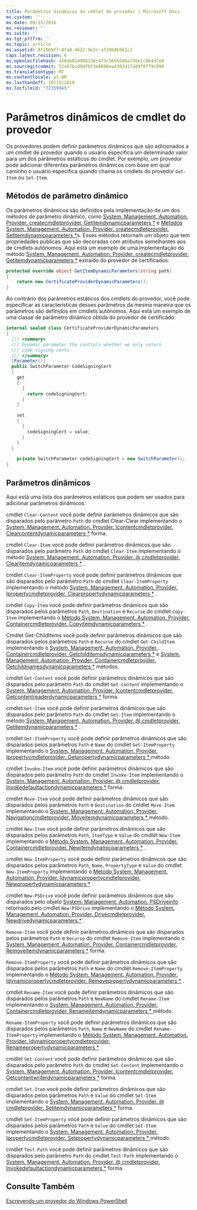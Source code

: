 ```yaml
---
title: Parâmetros dinâmicos do cmdlet do provedor | Microsoft Docs
ms.custom: ''
ms.date: 09/13/2016
ms.reviewer: ''
ms.suite: ''
ms.tgt_pltfrm: ''
ms.topic: article
ms.assetid: 8f1069f7-8fa8-4622-9e2c-af29b0b961c2
caps.latest.revision: 6
ms.openlocfilehash: a50de014988336c473c565b506a73de1c864d7e0
ms.sourcegitcommit: 52a67bcd9d7bf3e8600ea4302d1fa8970ff9c998
ms.translationtype: MT
ms.contentlocale: pt-BR
ms.lasthandoff: 10/15/2019
ms.locfileid: "72359945"
---
```

# <a name="provider-cmdlet-dynamic-parameters"></a>Parâmetros dinâmicos de cmdlet do provedor

Os provedores podem definir parâmetros dinâmicos que são adicionados a um cmdlet de provedor quando o usuário especifica um determinado valor para um dos parâmetros estáticos do cmdlet. Por exemplo, um provedor pode adicionar diferentes parâmetros dinâmicos com base em qual caminho o usuário especifica quando chama os cmdlets do provedor `Get-Item` ou `Set-Item`.

## <a name="dynamic-parameter-methods"></a>Métodos de parâmetro dinâmico

Os parâmetros dinâmicos são definidos pela implementação de um dos métodos de parâmetro dinâmico, como [System. Management. Automation. Provider. createcmdletprovider. Getitemdynamicparameters *](/dotnet/api/System.Management.Automation.Provider.ItemCmdletProvider.GetItemDynamicParameters) e [ Métodos System. Management. Automation. Provider. createcmdletprovider. Setitemdynamicparameters *](/dotnet/api/System.Management.Automation.Provider.ItemCmdletProvider.SetItemDynamicParameters)s. Esses métodos retornam um objeto que tem propriedades públicas que são decoradas com atributos semelhantes aos de cmdlets autônomos. Aqui está um exemplo de uma implementação do método [System. Management. Automation. Provider. createcmdletprovider. Getitemdynamicparameters *](/dotnet/api/System.Management.Automation.Provider.ItemCmdletProvider.GetItemDynamicParameters) extraído do provedor de certificados:

```csharp
protected override object GetItemDynamicParameters(string path)
{
    return new CertificateProviderDynamicParameters();
}
```

Ao contrário dos parâmetros estáticos dos cmdlets do provedor, você pode especificar as características desses parâmetros da mesma maneira que os parâmetros são definidos em cmdlets autônomos. Aqui está um exemplo de uma classe de parâmetro dinâmico obtida do provedor de certificado:

```csharp
internal sealed class CertificateProviderDynamicParameters
{
  /// <summary>
  /// Dynamic parameter the controls whether we only return
  /// code signing certs.
  /// </summary>
  [Parameter()]
  public SwitchParameter CodeSigningCert
  {
    get
    {
      {
        return codeSigningCert;
      }
    }

    set
    {
      {
        codeSigningCert = value;
      }
    }
  }

    private SwitchParameter codeSigningCert = new SwitchParameter();
}
```

## <a name="dynamic-parameters"></a>Parâmetros dinâmicos

Aqui está uma lista dos parâmetros estáticos que podem ser usados para adicionar parâmetros dinâmicos.

cmdlet `Clear-Content` você pode definir parâmetros dinâmicos que são disparados pelo parâmetro `Path` do cmdlet Clear-Clear implementando o [System. Management. Automation. Provider. Icontentcmdletprovider. Clearcontentdynamicparameters *](/dotnet/api/System.Management.Automation.Provider.IContentCmdletProvider.ClearContentDynamicParameters) forma.

cmdlet `Clear-Item` você pode definir parâmetros dinâmicos que são disparados pelo parâmetro `Path` do cmdlet `Clear-Item` implementando o método [System. Management. Automation. Provider. @ cmdletprovider. Clearitemdynamicparameters *](/dotnet/api/System.Management.Automation.Provider.ItemCmdletProvider.ClearItemDynamicParameters) .

cmdlet `Clear-ItemProperty` você pode definir parâmetros dinâmicos que são disparados pelo parâmetro `Path` do cmdlet `Clear-ItemProperty` implementando o método [System. Management. Automation. Provider. Ipropertycmdletprovider. Clearpropertydynamicparameters *](/dotnet/api/System.Management.Automation.Provider.IPropertyCmdletProvider.ClearPropertyDynamicParameters) .

cmdlet `Copy-Item` você pode definir parâmetros dinâmicos que são disparados pelos parâmetros `Path`, `Destination` e `Recurse` do cmdlet `Copy-Item` implementando o [ Método System. Management. Automation. Provider. Containercmdletprovider. Copyitemdynamicparameters *](/dotnet/api/System.Management.Automation.Provider.ContainerCmdletProvider.CopyItemDynamicParameters) .

Cmdlet Get-ChildItems você pode definir parâmetros dinâmicos que são disparados pelos parâmetros `Path` e `Recurse` do cmdlet `Get-ChildItem` implementando o [ System. Management. Automation. Provider. Containercmdletprovider. Getchilditemsdynamicparameters *](/dotnet/api/System.Management.Automation.Provider.ContainerCmdletProvider.GetChildItemsDynamicParameters) e [System. Management. Automation. Provider. Containercmdletprovider. Getchildnamesdynamicparameters *](/dotnet/api/System.Management.Automation.Provider.ContainerCmdletProvider.GetChildNamesDynamicParameters) métodos.

cmdlet `Get-Content` você pode definir parâmetros dinâmicos que são disparados pelo parâmetro `Path` do cmdlet `Get-Content` implementando o [System. Management. Automation. Provider. Icontentcmdletprovider. Getcontentreaderdynamicparameters *](/dotnet/api/System.Management.Automation.Provider.IContentCmdletProvider.GetContentReaderDynamicParameters) forma.

cmdlet `Get-Item` você pode definir parâmetros dinâmicos que são disparados pelo parâmetro `Path` do cmdlet `Get-Item` implementando o método [System. Management. Automation. Provider. @ cmdletprovider. Getitemdynamicparameters *](/dotnet/api/System.Management.Automation.Provider.ItemCmdletProvider.GetItemDynamicParameters) .

cmdlet `Get-ItemProperty` você pode definir parâmetros dinâmicos que são disparados pelos parâmetros `Path` e `Name` do cmdlet `Get-ItemProperty` implementando o [System. Management. Automation. Provider. Ipropertycmdletprovider. Getpropertydynamicparameters * ](/dotnet/api/System.Management.Automation.Provider.IPropertyCmdletProvider.GetPropertyDynamicParameters)método.

cmdlet `Invoke-Item` você pode definir parâmetros dinâmicos que são disparados pelo parâmetro `Path` do cmdlet `Invoke-Item` implementando o [System. Management. Automation. Provider. @ cmdletprovider. Invokedefaultactiondynamicparameters *](/dotnet/api/System.Management.Automation.Provider.ItemCmdletProvider.InvokeDefaultActionDynamicParameters) forma.

cmdlet `Move-Item` você pode definir parâmetros dinâmicos que são disparados pelos parâmetros `Path` e `Destination` do cmdlet `Move-Item` implementando o [System. Management. Automation. Provider. Navigationcmdletprovider. Moveitemdynamicparameters * ](/dotnet/api/System.Management.Automation.Provider.NavigationCmdletProvider.MoveItemDynamicParameters)método.

cmdlet `New-Item` você pode definir parâmetros dinâmicos que são disparados pelos parâmetros `Path`, `ItemType` e `Value` do cmdlet `New-Item` implementando o [ Método System. Management. Automation. Provider. Containercmdletprovider. Newitemdynamicparameters *](/dotnet/api/System.Management.Automation.Provider.ContainerCmdletProvider.NewItemDynamicParameters) .

cmdlet `New-ItemProperty` você pode definir parâmetros dinâmicos que são disparados pelos parâmetros `Path`, `Name`, `PropertyType` e `Value` do cmdlet `New-ItemProperty` implementando o [ Método System. Management. Automation. Provider. Idynamicpropertycmdletprovider. Newpropertydynamicparameters *](/dotnet/api/System.Management.Automation.Provider.IDynamicPropertyCmdletProvider.NewPropertyDynamicParameters) .

cmdlet `New-PSDrive` você pode definir parâmetros dinâmicos que são disparados pelo objeto [System. Management. Automation. PSDriveinfo](/dotnet/api/System.Management.Automation.PSDriveInfo) retornado pelo cmdlet `New-PSDrive` implementando o [ Método System. Management. Automation. Provider. Drivecmdletprovider. Newdrivedynamicparameters *](/dotnet/api/System.Management.Automation.Provider.DriveCmdletProvider.NewDriveDynamicParameters) .

`Remove-Item` você pode definir parâmetros dinâmicos que são disparados pelos parâmetros `Path` e `Recurse` do cmdlet `Remove-Item` implementando o [System. Management. Automation. Provider. Containercmdletprovider. Removeitemdynamicparameters *](/dotnet/api/System.Management.Automation.Provider.ContainerCmdletProvider.RemoveItemDynamicParameters) forma.

`Remove-ItemProperty` você pode definir parâmetros dinâmicos que são disparados pelos parâmetros `Path` e `Name` do cmdlet `Remove-ItemProperty` implementando o [ Método System. Management. Automation. Provider. Idynamicpropertycmdletprovider. Removepropertydynamicparameters *](/dotnet/api/System.Management.Automation.Provider.IDynamicPropertyCmdletProvider.RemovePropertyDynamicParameters) .

cmdlet `Rename-Item` você pode definir parâmetros dinâmicos que são disparados pelos parâmetros `Path` e `NewName` do cmdlet `Rename-Item` implementando o [System. Management. Automation. Provider. Containercmdletprovider. Renameitemdynamicparameters * ](/dotnet/api/System.Management.Automation.Provider.ContainerCmdletProvider.RenameItemDynamicParameters)método.

`Rename-ItemProperty` você pode definir parâmetros dinâmicos que são disparados pelos parâmetros `Path`, `Name` e `NewName` do cmdlet `Rename-ItemProperty` implementando o [ Método System. Management. Automation. Provider. Idynamicpropertycmdletprovider. Renamepropertydynamicparameters *](/dotnet/api/System.Management.Automation.Provider.IDynamicPropertyCmdletProvider.RenamePropertyDynamicParameters) .

cmdlet `Set-Content` você pode definir parâmetros dinâmicos que são disparados pelo parâmetro `Path` do cmdlet `Set-Content` implementando o [System. Management. Automation. Provider. Icontentcmdletprovider. Getcontentwriterdynamicparameters *](/dotnet/api/System.Management.Automation.Provider.IContentCmdletProvider.GetContentWriterDynamicParameters) forma.

cmdlet `Set-Item` você pode definir parâmetros dinâmicos que são disparados pelos parâmetros `Path` e `Value` do cmdlet `Set-Item` implementando o [System. Management. Automation. Provider. @ cmdletprovider. Setitemdynamicparameters *](/dotnet/api/System.Management.Automation.Provider.ItemCmdletProvider.SetItemDynamicParameters) forma.

cmdlet `Set-ItemProperty` você pode definir parâmetros dinâmicos que são disparados pelos parâmetros `Path` e `Value` do cmdlet `Set-Item` implementando o [System. Management. Automation. Provider. Ipropertycmdletprovider. Setpropertydynamicparameters * ](/dotnet/api/System.Management.Automation.Provider.IPropertyCmdletProvider.SetPropertyDynamicParameters)método.

cmdlet `Test-Path` você pode definir parâmetros dinâmicos que são disparados pelo parâmetro `Path` do cmdlet `Test-Path` implementando o [System. Management. Automation. Provider. @ cmdletprovider. Invokedefaultactiondynamicparameters *](/dotnet/api/System.Management.Automation.Provider.ItemCmdletProvider.InvokeDefaultActionDynamicParameters) forma.

## <a name="see-also"></a>Consulte Também

[Escrevendo um provedor do Windows PowerShell](./writing-a-windows-powershell-provider.md)